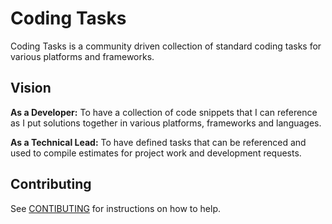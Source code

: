# Coding Tasks

Coding Tasks is a community driven collection of standard coding tasks for various platforms and frameworks.

## Vision

**As a Developer:** To have a collection of code snippets that I can reference as I put solutions together in various 
platforms, frameworks and languages.

**As a Technical Lead:** To have defined tasks that can be referenced and used to compile estimates for project work and 
development requests.

## Contributing

See [CONTIBUTING](/CONTRIBUTING.md) for instructions on how to help.